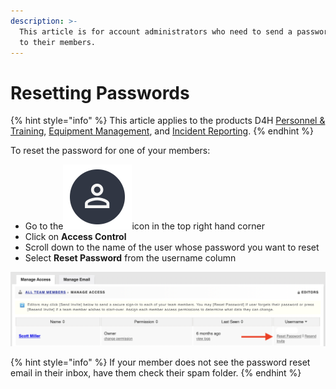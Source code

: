 ```yaml
---
description: >-
  This article is for account administrators who need to send a password reset
  to their members.
---
```


# Resetting Passwords

{% hint style="info" %}
This article applies to the products D4H [Personnel & Training](../personnel-and-training/getting-started.md), [Equipment Management](../equipment-management/getting-started.md), and [Incident Reporting](../incident-reporting/getting-started.md).&#x20;
{% endhint %}

To reset the password for one of your members:

* Go to the<img src="../.gitbook/assets/User Icon" alt="" data-size="line">icon in the top right hand corner
* Click on **Access Control**
* Scroll down to the name of the user whose password you want to reset
* Select **Reset Password** from the username column&#x20;

![](<../.gitbook/assets/Screen Shot 2021-09-10 at 8.48.41 PM.png>)

{% hint style="info" %}
If your member does not see the password reset email in their inbox, have them check their spam folder.&#x20;
{% endhint %}


